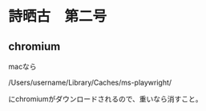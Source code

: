 # 詩晒古　第二号

## chromium

macなら

/Users/username/Library/Caches/ms-playwright/

にchromiumがダウンロードされるので、重いなら消すこと。
